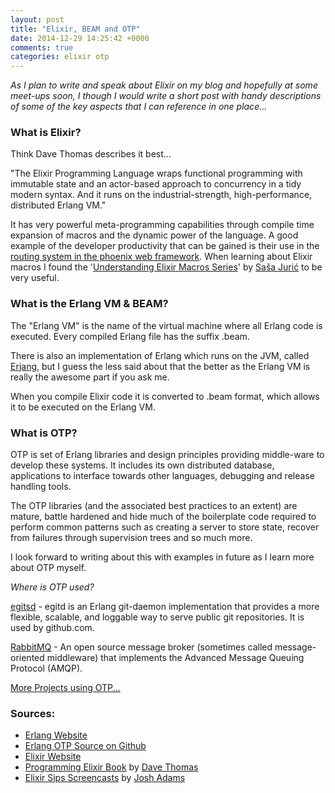 ```yaml
---
layout: post
title: "Elixir, BEAM and OTP"
date: 2014-12-29 14:25:42 +0000
comments: true
categories: elixir otp
---
```


_As I plan to write and speak about Elixir on my blog and hopefully at some meet-ups soon, I though I would write a short post with handy descriptions of some of the key aspects that I can reference in one place..._

### What is Elixir?

Think Dave Thomas describes it best...

"The Elixir Programming Language wraps functional programming with immutable state and an actor-based approach to concurrency in a tidy modern syntax.  And it runs on the industrial-strength, high-performance, distributed Erlang VM."

It has very powerful meta-programming capabilities through compile time expansion of macros and the dynamic power of the language.  A good example of the developer productivity that can be gained is their use in the [routing system in the phoenix web framework](http://www.phoenixframework.org/v0.7.2/docs/routing). When learning about Elixir macros I found the '[Understanding Elixir Macros Series](http://www.theerlangelist.com/2014/06/understanding-elixir-macros-part-1.html)' by [Saša Jurić](https://twitter.com/sasajuric) to be very useful.

### What is the Erlang VM & BEAM?

The "Erlang VM" is the name of the virtual machine where all Erlang code is executed. Every compiled Erlang file has the suffix .beam. 

There is also an implementation of Erlang which runs on the JVM, called [Erjang](https://github.com/krestenkrab/erjang/wiki), but I guess the less said about that the better as the Erlang VM is really the awesome part if you ask me.

When you compile Elixir code it is converted to .beam format, which allows it to be executed on the Erlang VM.

### What is OTP?

OTP is set of Erlang libraries and design principles providing middle-ware to develop these systems. It includes its own distributed database, applications to interface towards other languages, debugging and release handling tools.

The OTP libraries (and the associated best practices to an extent) are mature, battle hardened and hide much of the boilerplate code required to perform common patterns such as creating a server to store state, recover from failures through supervision trees and so much more.

I look forward to writing about this with examples in future as I learn more about OTP myself.

_Where is OTP used?_

[egitsd](https://github.com/mojombo/egitd) - egitd is an Erlang git-daemon implementation that provides a more flexible,
scalable, and loggable way to serve public git repositories.  It is used by github.com.

[RabbitMQ](http://www.rabbitmq.com) - An open source message broker (sometimes called message-oriented middleware) that implements the Advanced Message Queuing Protocol (AMQP).

[More Projects using OTP...](https://github.com/erlang/otp/wiki/Projects-using-erlang-otp)


### Sources:

- [Erlang Website](http://www.erlang.org/doc/)
- [Erlang OTP Source on Github](https://github.com/erlang/otp/wiki)
- [Elixir Website](http://elixir-lang.org)
- [Programming Elixir Book](https://pragprog.com/book/elixir/programming-elixir) by [Dave Thomas](https://twitter.com/pragdave)
- [Elixir Sips Screencasts](http://elixirsips.com) by [Josh Adams](https://plus.google.com/+JoshAdams)
